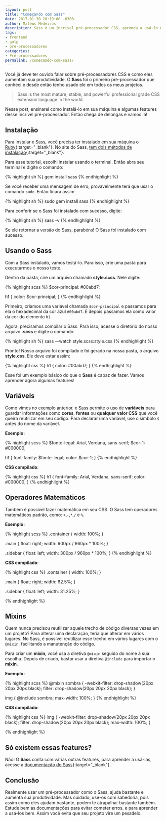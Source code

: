 ```yaml
---
layout: post
title: "Começando com Sass"
date: 2017-01-30 20:19:00 -0300
author: Mateus Medeiros
description: Sass é um íncrivel pré-processador CSS, aprenda a usá-lo em seus projetos.
tags: 
- frontend
- gulp
- pre-processadores
categories:
- Pré-processadores
permalink: /comecando-com-sass/
---
```


Você já deve ter ouvido falar sobre pré-processadores CSS e como eles aumentam sua produtividade. O **Sass** foi o primeiro pré-processador que conheci e desde então tenho usado ele em todos os meus projetos. 

> Sass is the most mature, stable, and powerful professional grade CSS extension language in the world.

Nesse post, ensinarei como instalá-lo em sua máquina e algumas features desse íncrivel pré-processador. Então chega de delongas e vamos lá!

## Instalação

Para instalar o Sass, você precisa ter instalado em sua máquina o [Ruby](https://www.ruby-lang.org/pt/){:target="_blank"}. No site do Sass, [tem dois métodos de instalação](http://sass-lang.com/install){:target="_blank"}. 

Para esse tutorial, escolhi instalar usando o terminal. Então abra seu terminal e digite o comando:

{% highlight sh %}
gem install sass
{% endhighlight %}

Se você receber uma mensagem de erro, provavelmente terá que usar o comando `sudo`. Então ficará assim:

{% highlight sh %}
sudo gem install sass
{% endhighlight %}

Para conferir se o Sass foi instalado com sucesso, digite:

{% highlight sh %}
sass -v
{% endhighlight %}

Se ele retornar a versão do Sass, parabéns! O Sass foi instalado com sucesso.

## Usando o Sass

Com a Sass instalado, vamos testá-lo. Para isso, crie uma pasta para executarmos o nosso teste.

Dentro da pasta, crie um arquivo chamado **style.scss**. Nele digite:

{% highlight scss %}
$cor-principal: #00abd7;

h1 {
   color: $cor-principal;
}
{% endhighlight %}

Primeiro, criamos uma variável chamada `$cor-principal` e passamos para ela o hexadecimal da cor azul `#00abd7`. E depois passamos ela como valor da cor do elemento `h1`.

Agora, precisamos compilar o Sass. Para isso, acesse o diretório do nosso arquivo **.scss** e digite o comando:

{% highlight sh %}
sass --watch style.scss:style.css
{% endhighlight %}

Pronto! Nosso arquivo foi compilado e foi gerado na nossa pasta, o arquivo **style.css**. Ele deve estar assim:

{% highlight css %}
h1 {
  color: #00abd7; }
{% endhighlight %}

Esse foi um exemplo básico do que o **Sass** é capaz de fazer. Vamos aprender agora algumas features!

## Variáveis

Como vimos no exemplo anterior, o Sass permite o uso de **variáveis** para guardar informações como **cores**, **fontes** ou **qualquer valor CSS** que você queira reutilizar em seu código. Para declarar uma variável, use o símbolo `$` antes do nome da variável. 

**Exemplo:**

{% highlight scss %}
$fonte-legal: Arial, Verdana, sans-serif;
$cor-1: #000000;

h1 {
   font-family: $fonte-legal;
   color: $cor-1;
}
{% endhighlight %}

**CSS compilado:**

{% highlight css %}
h1 {
  font-family: Arial, Verdana, sans-serif;
  color: #000000; }
{% endhighlight %}

## Operadores Matemáticos

Também é possível fazer matemática em seu CSS. O Sass tem operadores matemáticos padrão, como: `+`,`-`,`*`,`/` e `%`. 

**Exemplo:**

{% highlight scss %}
.container {
   width: 100%;
}

.main {
   float: right;
   width: 600px / 960px * 100%;
}

.sidebar {
   float: left;
   width: 300px / 960px * 100%;
}
{% endhighlight %}

**CSS compilado:**

{% highlight css %}
.container {
  width: 100%; }

.main {
  float: right;
  width: 62.5%; }

.sidebar {
  float: left;
  width: 31.25%; }

{% endhighlight %}

## Mixins

Quem nunca precisou reutilizar aquele trecho de código diversas vezes em um projeto? Para alterar uma declaração, teria que alterar em vários lugares. No Sass, é possível reutilizar esse trecho em vários lugares com o `@mixin`, facilitando a manutenção do código.

Para criar um **mixin**, você usa a diretiva `@mixin` seguido do nome à sua escolha. Depois de criado, bastar usar a diretiva `@include` para importar o **mixin**.

**Exemplo:**

{% highlight scss %}
@mixin sombra {
   -webkit-filter: drop-shadow(20px 20px 20px black);
   filter: drop-shadow(20px 20px 20px black);
}

img {
   @include sombra;
   max-width: 100%;
}
{% endhighlight %}

**CSS compilado:**

{% highlight css %}
img {
  -webkit-filter: drop-shadow(20px 20px 20px black);
  filter: drop-shadow(20px 20px 20px black);
  max-width: 100%; }

{% endhighlight %}

## Só existem essas features?

Não! O **Sass** conta com várias outras features, para aprender a usá-las, acesse a [documentação do Sass](http://sass-lang.com/guide){:target="_blank"}.

## Conclusão

Realmente usar um pré-processador como o Sass, ajuda bastante e aumenta sua produtividade. Mas cuidado, use-os com sabedoria, pois assim como eles ajudam bastante, podem te atrapalhar bastante também. Estude bem as documentações para evitar cometer erros, e para aprender a usá-los bem. Assim você evita que seu projeto vire um pesadelo.